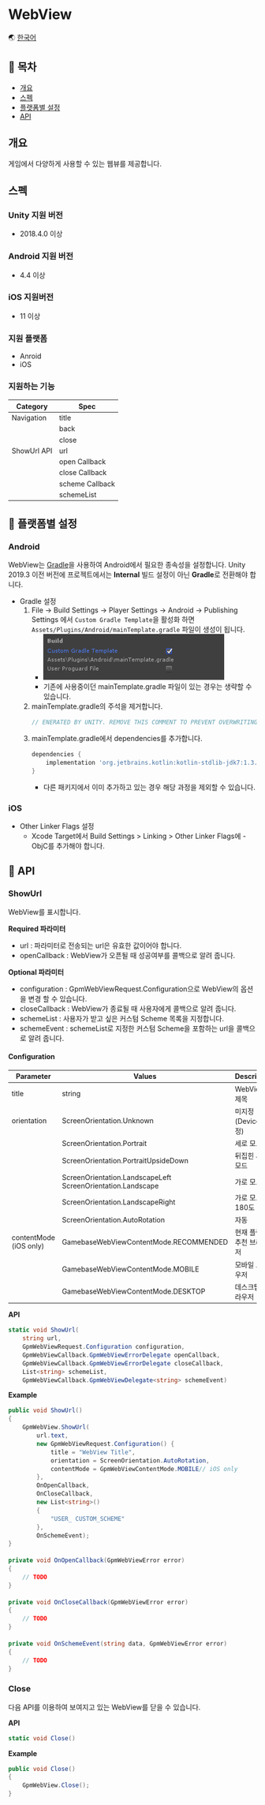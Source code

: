 # WebView

🌏 [한국어](README.md)

## 🚩 목차

* [개요](#개요)
* [스펙](#스펙)
* [플랫폼별 설정](#-플랫폼별-설정)
* [API](#-api)


## 개요
게임에서 다양하게 사용할 수 있는 웹뷰를 제공합니다.

## 스펙

### Unity 지원 버전

* 2018.4.0 이상

### Android 지원 버전

* 4.4 이상

### iOS 지원버전

* 11 이상

### 지원 플랫폼

* Anroid
* iOS 

### 지원하는 기능
| Category | Spec |
| --- | --- |
| Navigation | title |
|  | back |
|  | close |
| ShowUrl API | url |
|  | open Callback |
|  | close Callback |
|  | scheme Callback |
|  | schemeList |

## 🔨 플랫폼별 설정

###  Android

WebView는 [Gradle](https://docs.unity3d.com/Manual/android-gradle-overview.html)을 사용하여 Android에서 필요한 종속성을 설정합니다.
Unity 2019.3 이전 버전에 프로젝트에서는 **Internal** 빌드 설정이 아닌 **Gradle**로 전환해야 합니다.

* Gradle 설정
    1.  File -> Build Settings -> Player Settings -> Android -> Publishing Settings 에서 `Custom Gradle Template`을 활성화 하면 `Assets/Plugins/Android/mainTemplate.gradle` 파일이 생성이 됩니다.
        * ![unity_gradle.png](images/unity_gradle.png)
        * 기존에 사용중이던 mainTemplate.gradle 파일이 있는 경우는 생략할 수 있습니다.
    2.  mainTemplate.gradle의 주석을 제거합니다.
        ```gradle
        // ENERATED BY UNITY. REMOVE THIS COMMENT TO PREVENT OVERWRITING WHEN EXPORTING AGAIN
        ```
    3.  mainTemplate.gradle에서 dependencies를 추가합니다.
        ```gradle
        dependencies {
            implementation 'org.jetbrains.kotlin:kotlin-stdlib-jdk7:1.3.72'
        }
        ```
        * 다른 패키지에서 이미 추가하고 있는 경우 해당 과정을 제외할 수 있습니다.

### iOS
* Other Linker Flags 설정
    * Xcode Target에서 Build Settings > Linking > Other Linker Flags에 -ObjC를 추가해야 합니다.

## 🔨 API

### ShowUrl

WebView를 표시합니다.

**Required 파라미터**
* url : 파라미터로 전송되는 url은 유효한 값이어야 합니다.
* openCallback : WebView가 오픈될 때 성공여부를 콜백으로 알려 줍니다.

**Optional 파라미터**
* configuration : GpmWebViewRequest.Configuration으로 WebView의 옵션을 변경 할 수 있습니다.
* closeCallback : WebView가 종료될 때 사용자에게 콜백으로 알려 줍니다.
* schemeList : 사용자가 받고 싶은 커스텀 Scheme 목록을 지정합니다.
* schemeEvent : schemeList로 지정한 커스텀 Scheme을 포함하는 url을 콜백으로 알려 줍니다.

#### Configuration

| Parameter | Values | Description |
| ------------------------ | ---------------------------------------- | --------------------------- |
| title                    | string                                   | WebView의 제목                 |
| orientation       | ScreenOrientation.Unknown    | 미지정(Device 설정) |
|                          | ScreenOrientation.Portrait       | 세로 모드                       |
|                          | ScreenOrientation.PortraitUpsideDown      | 뒤집힌 세로모드                      |
|                          | ScreenOrientation.LandscapeLeft</br>ScreenOrientation.Landscape | 가로 모드              |
|                          | ScreenOrientation.LandscapeRight | 가로 모드를 180도 회전              |
|                          | ScreenOrientation.AutoRotation | 자동              |
| contentMode</br>(iOS only)              | GamebaseWebViewContentMode.RECOMMENDED        | 현재 플랫폼 추천 브라우저    |
|                          | GamebaseWebViewContentMode.MOBILE             | 모바일 브라우저            |
|                          | GamebaseWebViewContentMode.DESKTOP            | 데스크탑 브라우저          |

**API**
```cs
static void ShowUrl(
    string url,
    GpmWebViewRequest.Configuration configuration,
    GpmWebViewCallback.GpmWebViewErrorDelegate openCallback,
    GpmWebViewCallback.GpmWebViewErrorDelegate closeCallback,
    List<string> schemeList,
    GpmWebViewCallback.GpmWebViewDelegate<string> schemeEvent)
```

**Example**

```cs
public void ShowUrl()
{
    GpmWebView.ShowUrl(
        url.text,
        new GpmWebViewRequest.Configuration() {
            title = "WebView Title",
            orientation = ScreenOrientation.AutoRotation,
            contentMode = GpmWebViewContentMode.MOBILE// iOS only
        },
        OnOpenCallback,
        OnCloseCallback,
        new List<string>()
        {
            "USER_ CUSTOM_SCHEME"
        },
        OnSchemeEvent);
}

private void OnOpenCallback(GpmWebViewError error)
{
    // TODO
}

private void OnCloseCallback(GpmWebViewError error)
{
    // TODO
}

private void OnSchemeEvent(string data, GpmWebViewError error)
{
    // TODO
}
```

### Close

다음 API를 이용하여 보여지고 있는 WebView를 닫을 수 있습니다.

**API**
```cs
static void Close()
```

**Example**

```cs
public void Close()
{
    GpmWebView.Close();
}
```